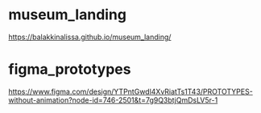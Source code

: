 # museum_landing
https://balakkinalissa.github.io/museum_landing/
# figma_prototypes
https://www.figma.com/design/YTPntGwdl4XvRiatTs1T43/PROTOTYPES-without-animation?node-id=746-2501&t=7g9Q3btjQmDsLV5r-1
